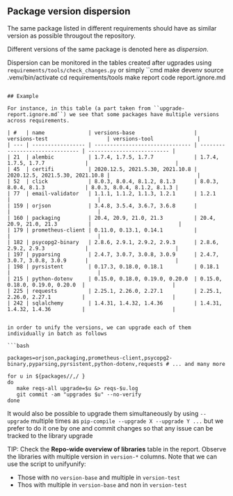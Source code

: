 ## Package version dispersion

The same package listed in different requirements should have as similar version as possible througout the repository.

Different versions of the same package is denoted here as *dispersion*.

Dispersion can be monitored in the tables created after ugprades using ``requirements/tools/check_changes.py`` or simply
``cmd
make devenv
source .venv/bin/activate
cd requirements/tools
make report
code report.ignore.md
```

## Example

For instance, in this table (a part taken from ``upgrade-report.ignore.md``) we see that some packages have multiple versions across requirements.

| #   | name              | versions-base                   | versions-test                   | versions-tool              |
| --- | ----------------- | ------------------------------- | ------------------------------- | -------------------------- |
| 21  | alembic           | 1.7.4, 1.7.5, 1.7.7             | 1.7.4, 1.7.5, 1.7.7             |                            |
| 45  | certifi           | 2020.12.5, 2021.5.30, 2021.10.8 | 2020.12.5, 2021.5.30, 2021.10.8 |                            |
| 52  | click             | 8.0.3, 8.0.4, 8.1.2, 8.1.3      | 8.0.3, 8.0.4, 8.1.3             | 8.0.3, 8.0.4, 8.1.2, 8.1.3 |
| 77  | email-validator   | 1.1.1, 1.1.2, 1.1.3, 1.2.1      | 1.2.1                           |                            |
| 159 | orjson            | 3.4.8, 3.5.4, 3.6.7, 3.6.8      |                                 |                            |
| 160 | packaging         | 20.4, 20.9, 21.0, 21.3          | 20.4, 20.9, 21.0, 21.3          |                            |
| 179 | prometheus-client | 0.11.0, 0.13.1, 0.14.1          |                                 |                            |
| 182 | psycopg2-binary   | 2.8.6, 2.9.1, 2.9.2, 2.9.3      | 2.8.6, 2.9.2, 2.9.3             |                            |
| 197 | pyparsing         | 2.4.7, 3.0.7, 3.0.8, 3.0.9      | 2.4.7, 3.0.7, 3.0.8, 3.0.9      |                            |
| 198 | pyrsistent        | 0.17.3, 0.18.0, 0.18.1          | 0.18.1                          |                            |
| 215 | python-dotenv     | 0.15.0, 0.18.0, 0.19.0, 0.20.0  | 0.15.0, 0.18.0, 0.19.0, 0.20.0  |                            |
| 225 | requests          | 2.25.1, 2.26.0, 2.27.1          | 2.25.1, 2.26.0, 2.27.1          |                            |
| 242 | sqlalchemy        | 1.4.31, 1.4.32, 1.4.36          | 1.4.31, 1.4.32, 1.4.36          |                            |


in order to unify the versions, we can upgrade each of them individually in batch as follows

```bash

packages=orjson,packaging,prometheus-client,psycopg2-binary,pyparsing,pyrsistent,python-dotenv,requests # ... and many more

for u in ${packages//,/ }
do
   make reqs-all upgrade=$u &> reqs-$u.log
   git commit -am "upgrades $u" --no-verify
done
```

It would also be possible to upgrade them simultaneously by using ``--upgrade`` multiple times as ``pip-compile --upgrade X --upgrade Y ...``
but we prefer to do it one by one and commit changes so that any issue can be tracked to the library upgrade


TIP: Check the **Repo-wide overview of libraries** table in the report. Observe the libraries with multiple version in ``version-*`` columns. Note that we can use the script to unifyunify:
  - Those with no ``version-base`` and multiple in ``version-test``
  - Thos with multiple in ``version-base`` and non in ``version-test``
